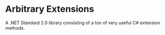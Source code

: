# Arbitrary Extensions

A .NET Standard 2.0 library consisting of a ton of very useful C# extension methods.
